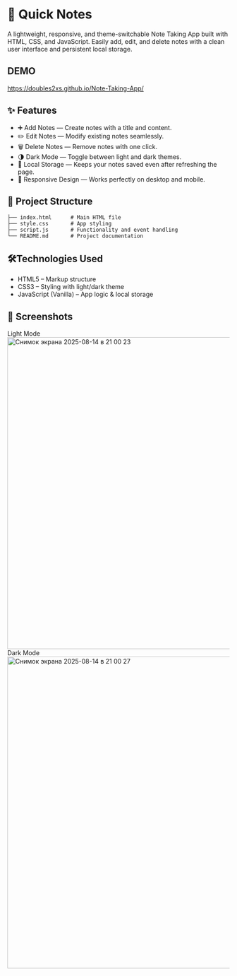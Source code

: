 # 📝 Quick Notes

A lightweight, responsive, and theme-switchable Note Taking App built with HTML, CSS, and JavaScript.
Easily add, edit, and delete notes with a clean user interface and persistent local storage.

## DEMO
https://doubles2xs.github.io/Note-Taking-App/

## ✨ Features

- ➕ Add Notes — Create notes with a title and content.
- ✏️ Edit Notes — Modify existing notes seamlessly.
- 🗑 Delete Notes — Remove notes with one click.
- 🌗 Dark Mode — Toggle between light and dark themes.
- 💾 Local Storage — Keeps your notes saved even after refreshing the page.
- 📱 Responsive Design — Works perfectly on desktop and mobile.

## 📂 Project Structure
```
├── index.html      # Main HTML file
├── style.css       # App styling
├── script.js       # Functionality and event handling
└── README.md       # Project documentation
```

## 🛠Technologies Used

- HTML5 – Markup structure
- CSS3 – Styling with light/dark theme
- JavaScript (Vanilla) – App logic & local storage

## 📸 Screenshots
Light Mode
<img width="1280" height="706" alt="Снимок экрана 2025-08-14 в 21 00 23" src="https://github.com/user-attachments/assets/2776694a-de60-4289-ba40-6528a0a4b4a1" />
Dark Mode
<img width="1280" height="706" alt="Снимок экрана 2025-08-14 в 21 00 27" src="https://github.com/user-attachments/assets/c4e053dc-2523-4a65-8012-5bd43484e212" />


